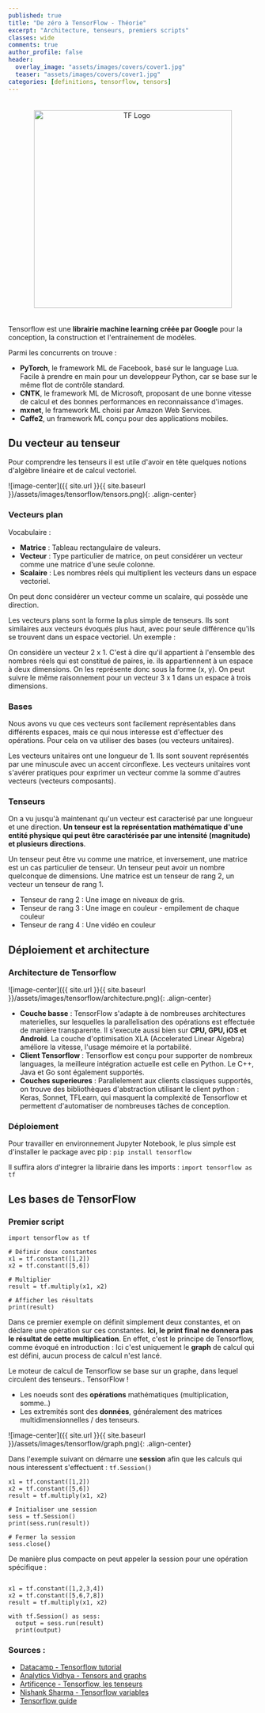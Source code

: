 ```yaml
---
published: true
title: "De zéro à TensorFlow - Théorie"
excerpt: "Architecture, tenseurs, premiers scripts"
classes: wide
comments: true
author_profile: false
header:
  overlay_image: "assets/images/covers/cover1.jpg"
  teaser: "assets/images/covers/cover1.jpg"
categories: [definitions, tensorflow, tensors]
---
```


<div align="center">
    <img src="https://blogs.rstudio.com/tensorflow/posts/2017-08-17-tensorflow-v13-released/tensorflow-logo.png" alt="TF Logo" width="400" vspace="20">
</div>

Tensorflow est une **librairie machine learning créée par Google** pour la conception, la construction et l'entrainement de modèles.

Parmi les concurrents on trouve :
- **PyTorch**, le framework ML de Facebook, basé sur le language Lua. Facile à prendre en main pour un developpeur Python, car se base sur le même flot de contrôle standard.
- **CNTK**, le framework ML de Microsoft, proposant de une bonne vitesse de calcul et des bonnes performances en reconnaissance d'images.
- **mxnet**, le framework ML choisi par Amazon Web Services.
- **Caffe2**, un framework ML conçu pour des applications mobiles.

## Du vecteur au tenseur
Pour comprendre les tenseurs il est utile d'avoir en tête quelques notions d'algèbre linéaire et de calcul vectoriel.

![image-center]({{ site.url }}{{ site.baseurl }}/assets/images/tensorflow/tensors.png){: .align-center}

### Vecteurs plan
Vocabulaire :

- **Matrice** : Tableau rectangulaire de valeurs.
- **Vecteur** : Type particulier de matrice, on peut considérer un vecteur comme une matrice d'une seule colonne.
- **Scalaire** : Les nombres réels qui multiplient les vecteurs dans un espace vectoriel.

On peut donc considérer un vecteur comme un scalaire, qui possède une direction.

Les vecteurs plans sont la forme la plus simple de tenseurs. Ils sont similaires aux vecteurs évoqués plus haut, avec pour seule différence qu'ils se trouvent dans un espace vectoriel. Un exemple :

On considère un vecteur 2 x 1. C'est à dire qu'il appartient à l'ensemble des nombres réels qui est constitué de paires, ie. ils appartiennent à un espace à deux dimensions. On les représente donc sous la forme (x, y). On peut suivre le même raisonnement pour un vecteur 3 x 1 dans un espace à trois dimensions.

### Bases

Nous avons vu que ces vecteurs sont facilement représentables dans différents espaces, mais ce qui nous interesse est d'effectuer des opérations. Pour cela on va utiliser des bases (ou vecteurs unitaires).

Les vecteurs unitaires ont une longueur de 1. Ils sont souvent représentés par une minuscule avec un accent circonflexe. Les vecteurs unitaires vont s'avérer pratiques pour exprimer un vecteur comme la somme d'autres vecteurs (vecteurs composants).

### Tenseurs

On a vu jusqu'à maintenant qu'un vecteur est caracterisé par une longueur et une direction. **Un tenseur est la représentation mathématique d'une entité physique qui peut être caractérisée par une intensité (magnitude) et plusieurs directions**.

Un tenseur peut être vu comme une matrice, et inversement, une matrice est un cas particulier de tenseur. Un tenseur peut avoir un nombre quelconque de dimensions. Une matrice est un tenseur de rang 2, un vecteur un tenseur de rang 1.

- Tenseur de rang 2 : Une image en niveaux de gris.
- Tenseur de rang 3 : Une image en couleur - empilement de chaque couleur
- Tenseur de rang 4 : Une vidéo en couleur

## Déploiement et architecture

### Architecture de Tensorflow

![image-center]({{ site.url }}{{ site.baseurl }}/assets/images/tensorflow/architecture.png){: .align-center}

- **Couche basse** : TensorFlow s'adapte à de nombreuses architectures materielles, sur lesquelles la parallelisation des opérations est effectuée de manière transparente. Il s'execute aussi bien sur **CPU, GPU, iOS et Android**. La couche d'optimisation XLA (Accelerated Linear Algebra) améliore la vitesse, l'usage mémoire et la portabilité.
- **Client Tensorflow** : Tensorflow est conçu pour supporter de nombreux languages, la meilleure intégration actuelle est celle en Python. Le C++, Java et Go sont également supportés.
- **Couches superieures** : Parallelement aux clients classiques supportés, on trouve des bibliothèques d'abstraction utilisant le client python : Keras, Sonnet, TFLearn, qui masquent la complexité de Tensorflow et permettent d'automatiser de nombreuses tâches de conception.

### Déploiement


Pour travailler en environnement Jupyter Notebook, le plus simple est d'installer le package avec pip : ```pip install tensorflow```

Il suffira alors d'integrer la librairie dans les imports : ```import tensorflow as tf```

## Les bases de TensorFlow

### Premier script
```
import tensorflow as tf

# Définir deux constantes
x1 = tf.constant([1,2])
x2 = tf.constant([5,6])

# Multiplier
result = tf.multiply(x1, x2)

# Afficher les résultats
print(result)
```

Dans ce premier exemple on définit simplement deux constantes, et on déclare une opération sur ces constantes. **Ici, le print final ne donnera pas le résultat de cette multiplication**. En effet, c'est le principe de Tensorflow, comme évoqué en introduction : Ici c'est uniquement le **graph** de calcul qui est défini, aucun process de calcul n'est lancé.

Le moteur de calcul de Tensorflow se base sur un graphe, dans lequel circulent des tenseurs.. TensorFlow !

- Les noeuds sont des **opérations** mathématiques (multiplication, somme..)
- Les extremités sont des **données**, généralement des matrices multidimensionnelles / des tenseurs.

![image-center]({{ site.url }}{{ site.baseurl }}/assets/images/tensorflow/graph.png){: .align-center}


Dans l'exemple suivant on démarre une **session** afin que les calculs qui nous interessent s'effectuent : ```tf.Session()```

```
x1 = tf.constant([1,2])
x2 = tf.constant([5,6])
result = tf.multiply(x1, x2)

# Initialiser une session
sess = tf.Session()
print(sess.run(result))

# Fermer la session
sess.close()
```

De manière plus compacte on peut appeler la session pour une opération spécifique :

```

x1 = tf.constant([1,2,3,4])
x2 = tf.constant([5,6,7,8])
result = tf.multiply(x1, x2)

with tf.Session() as sess:
  output = sess.run(result)
  print(output)
```




### Sources :

- [Datacamp - Tensorflow tutorial](https://www.datacamp.com/community/tutorials/tensorflow-tutorial)
- [Analytics Vidhya - Tensors and graphs](https://www.analyticsvidhya.com/blog/2017/03/tensorflow-understanding-tensors-and-graphs/)
- [Artificence - Tensorflow, les tenseurs](https://artificence.com/2017/08/14/rang-forme-et-type-de-tenseur-avec-tensorflow/)
- [Nishank Sharma - Tensorflow variables](https://medium.com/themlblog/getting-started-with-tensorflow-constants-variables-placeholders-and-sessions-80900727b489)
- [Tensorflow guide](https://www.tensorflow.org/guide)
